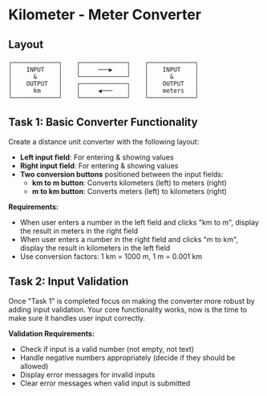 # Kilometer - Meter Converter

## Layout

```
┌─────────────┐    ┌─────────────┐    ┌─────────────┐
│    INPUT    │    │     ───▶    │    │    INPUT    │
│      &      │    └─────────────┘    │      &      │
│    OUTPUT   │    ┌─────────────┐    │    OUTPUT   │
│      km     │    │     ◀───    │    │    meters   │
└─────────────┘    └─────────────┘    └─────────────┘

```

## Task 1: Basic Converter Functionality

Create a distance unit converter with the following layout:

-   **Left input field**: For entering & showing values
-   **Right input field**: For entering & showing values
-   **Two conversion buttons** positioned between the input fields:
    -   **km to m button**: Converts kilometers (left) to meters (right)
    -   **m to km button**: Converts meters (left) to kilometers (right)

**Requirements:**

-   When user enters a number in the left field and clicks "km to m", display the result in meters in the right field
-   When user enters a number in the right field and clicks "m to km", display the result in kilometers in the left field
-   Use conversion factors: 1 km = 1000 m, 1 m = 0.001 km

## Task 2: Input Validation

Once "Task 1" is completed focus on making the converter more robust by adding input validation. Your core functionality works, now is the time to make sure it handles user input correctly.

**Validation Requirements:**

-   Check if input is a valid number (not empty, not text)
-   Handle negative numbers appropriately (decide if they should be allowed)
-   Display error messages for invalid inputs
-   Clear error messages when valid input is submitted
